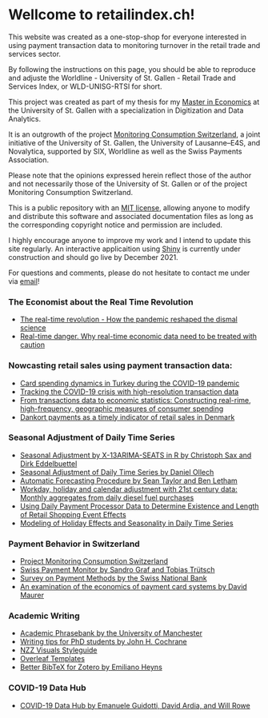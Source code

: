 # Wellcome to retailindex.ch!

This website was created as a one-stop-shop for everyone interested in using payment transaction data to monitoring turnover in the retail trade and services sector.

By following the instructions on this page, you should be able to reproduce and adjuste the Worldline - University of St. Gallen - Retail Trade and Services Index, or WLD-UNISG-RTSI for short.

This project was created as part of my thesis for my [Master in Economics](https://www.unisg.ch/en/studium/master/volkswirtschaftslehre) at the University of St. Gallen with a specialization in Digitization and Data Analytics.

It is an outgrowth of the project [Monitoring Consumption Switzerland](https://monitoringconsumption.com/), a joint initiative of the University of St. Gallen, the University of Lausanne–E4S, and Novalytica, supported by SIX, Worldline as well as the Swiss Payments Association.

Please note that the opinions expressed herein reflect those of the author and not necessarily those of the University of St. Gallen or of the project Monitoring Consumption Switzerland.

This is a public repository with an [MIT license](https://choosealicense.com/licenses/mit/), allowing anyone to modify and distribute this software and associated documentation files as long as the corresponding copyright notice and permission are included.

I highly encourage anyone to improve my work and I intend to update this site regularly. An interactive applicaition using [Shiny](shiny.rstudio.com/) is currently under construction and should go live by December 2021.

For questions and comments, please do not hesitate to contact me under via [email](mailto:matthias.spichiger@outlook.de?subject=[GitHub]%20Retail%20Index)!

### The Economist about the Real Time Revolution
- [The real-time revolution - How the pandemic reshaped the dismal science](https://www.economist.com/briefing/2021/10/23/enter-third-wave-economics)
- [Real-time danger. Why real-time economic data need to be treated with caution](https://www.economist.com/finance-and-economics/2020/07/23/why-real-time-economic-data-need-to-be-treated-with-caution)

### Nowcasting retail sales using payment transaction data:
- [Card spending dynamics in Turkey during the COVID-19 pandemic](https://doi.org/10.1016/j.cbrev.2021.07.002)
- [Tracking the COVID-19 crisis with high-resolution transaction data](https://doi.org/10.1098/rsos.210218)
- [From transactions data to economic statistics: Constructing real-rime, high-frequency, geographic measures of consumer spending](https://www.nber.org/books-and-chapters/big-data-twenty-first-century-economic-statistics/transactions-data-economic-statistics-constructing-real-time-high-frequency-geographic-measures)
- [Dankort payments as a timely indicator of retail sales in Denmark](http://hdl.handle.net/10419/82313)

### Seasonal Adjustment of Daily Time Series
- [Seasonal Adjustment by X-13ARIMA-SEATS in R by Christoph Sax and Dirk Eddelbuettel](https://doi.org/10.18637/jss.v087.i11)
- [Seasonal Adjustment of Daily Time Series by Daniel Ollech](https://www.bundesbank.de/resource/blob/763892/0d1c33f19a204e2233a6fccc6e802487/mL/2018-10-17-dkp-41-data.pdf)
- [Automatic Forecasting Procedure by Sean Taylor and Ben Letham](https://doi.org/10.1080/00031305.2017.1380080)
- [Workday, holiday and calendar adjustment with 21st century data: Monthly aggregates from daily diesel fuel purchases](https://www.nber.org/papers/w16897)
- [Using Daily Payment Processor Data to Determine Existence and Length of Retail Shopping Event Effects](https://www.census.gov/library/working-papers/2019/econ/adep-wp-hutchinson-czaplicki.html)
- [Modeling of Holiday Effects and Seasonality in Daily Time Series](https://www.census.gov/library/working-papers/2018/adrm/rrs2018-01.html)

### Payment Behavior in Switzerland
- [Project Monitoring Consumption Switzerland](https://monitoringconsumption.com/)
- [Swiss Payment Monitor by Sandro Graf and Tobias Trütsch](https://en.swisspaymentmonitor.ch/)
- [Survey on Payment Methods by the Swiss National Bank](https://www.snb.ch/en/iabout/paytrans/paytrans_surveys/id/paytrans_survey_2020)
- [An examination of the economics of payment card systems by David Maurer](https://www.snb.ch/en/mmr/reference/Zahlungskarten/source/Zahlungskarten.en.pdf)

### Academic Writing
- [Academic Phrasebank by the University of Manchester](https://www.phrasebank.manchester.ac.uk/)
- [Writing tips for PhD students by John H. Cochrane](https://www.johnhcochrane.com/research-all/writing-tips-for-phd-studentsnbsp)
- [NZZ Visuals Styleguide](https://nzzdev.github.io/Storytelling-Styleguide/#/)
- [Overleaf Templates](https://de.overleaf.com/latex/templates)
- [Better BibTeX for Zotero by Emiliano Heyns](https://retorque.re/zotero-better-bibtex/)

### COVID-19 Data Hub
- [COVID-19 Data Hub by Emanuele Guidotti, David Ardia, and Will Rowe](https://doi.org/10.21105/joss.02376)
